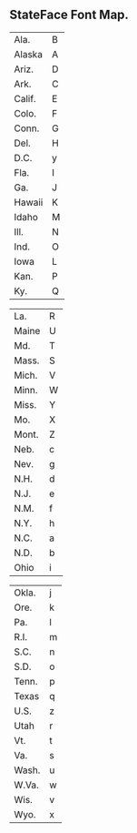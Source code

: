 ## StateFace Font Map. 

<div> 
<table class="StateFace">



<tr>

<td>Ala.</td>

<td>B</td>

</tr>



<tr>

<td>Alaska</td>

<td>A</td>

</tr>



<tr>

<td>Ariz.</td>

<td>D</td>

</tr>



<tr>

<td>Ark.</td>

<td>C</td>

</tr>



<tr>

<td>Calif.</td>

<td>E</td>

</tr>



<tr>

<td>Colo.</td>

<td>F</td>

</tr>



<tr>

<td>Conn.</td>

<td>G</td>

</tr>



<tr>

<td>Del.</td>

<td>H</td>

</tr>



<tr>

<td>D.C.</td>

<td>y</td>

</tr>



<tr>

<td>Fla.</td>

<td>I</td>

</tr>



<tr>

<td>Ga.</td>

<td>J</td>

</tr>



<tr>

<td>Hawaii</td>

<td>K</td>

</tr>



<tr>

<td>Idaho</td>

<td>M</td>

</tr>



<tr>

<td>Ill.</td>

<td>N</td>

</tr>



<tr>

<td>Ind.</td>

<td>O</td>

</tr>



<tr>

<td>Iowa</td>

<td>L</td>

</tr>



<tr>

<td>Kan.</td>

<td>P</td>

</tr>



<tr>

<td>Ky.</td>

<td>Q</td>

</tr>



</table>



<table class="StateFace">



<tr>

<td>La.</td>

<td>R</td>

</tr>



<tr>

<td>Maine</td>

<td>U</td>

</tr>



<tr>

<td>Md.</td>

<td>T</td>

</tr>



<tr>

<td>Mass.</td>

<td>S</td>

</tr>



<tr>

<td>Mich.</td>

<td>V</td>

</tr>



<tr>

<td>Minn.</td>

<td>W</td>

</tr>



<tr>

<td>Miss.</td>

<td>Y</td>

</tr>



<tr>

<td>Mo.</td>

<td>X</td>

</tr>



<tr>

<td>Mont.</td>

<td>Z</td>

</tr>



<tr>

<td>Neb.</td>

<td>c</td>

</tr>



<tr>

<td>Nev.</td>

<td>g</td>

</tr>



<tr>

<td>N.H.</td>

<td>d</td>

</tr>



<tr>

<td>N.J.</td>

<td>e</td>

</tr>



<tr>

<td>N.M.</td>

<td>f</td>

</tr>



<tr>

<td>N.Y.</td>

<td>h</td>

</tr>



<tr>

<td>N.C.</td>

<td>a</td>

</tr>



<tr>

<td>N.D.</td>

<td>b</td>

</tr>



<tr>

<td>Ohio</td>

<td>i</td>

</tr>



</table>



<table class="StateFace">



<tr>

<td>Okla.</td>

<td>j</td>

</tr>



<tr>

<td>Ore.</td>

<td>k</td>

</tr>



<tr>

<td>Pa.</td>

<td>l</td>

</tr>



<tr>

<td>R.I.</td>

<td>m</td>

</tr>



<tr>

<td>S.C.</td>

<td>n</td>

</tr>



<tr>

<td>S.D.</td>

<td>o</td>

</tr>



<tr>

<td>Tenn.</td>

<td>p</td>

</tr>



<tr>

<td>Texas</td>

<td>q</td>

</tr>



<tr>

<td>U.S.</td>

<td>z</td>

</tr>



<tr>

<td>Utah</td>

<td>r</td>

</tr>



<tr>

<td>Vt.</td>

<td>t</td>

</tr>



<tr>

<td>Va.</td>

<td>s</td>

</tr>



<tr>

<td>Wash.</td>

<td>u</td>

</tr>



<tr>

<td>W.Va.</td>

<td>w</td>

</tr>



<tr>

<td>Wis.</td>

<td>v</td>

</tr>



<tr>

<td>Wyo.</td>

<td>x</td>

</tr>



</table>



</div>

